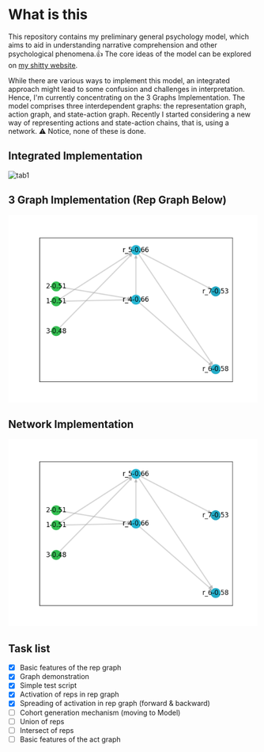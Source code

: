 # **What is this**

This repository contains my preliminary general psychology model, which aims to aid in understanding narrative comprehension and other psychological phenomena.👍 The core ideas of the model can be explored on [my shitty website](https://angushushu.com).

While there are various ways to implement this model, an integrated approach might lead to some confusion and challenges in interpretation. Hence, I'm currently concentrating on the 3 Graphs Implementation. The model comprises three interdependent graphs: the representation graph, action graph, and state-action graph. Recently I started considering a new way of representing actions and state-action chains, that is, using a network. ⚠️ Notice, none of these is done.

## Integrated Implementation
![tab1](https://github.com/angushushu/model/blob/main/IntegratedImp.png.png?raw=false)

## 3 Graph Implementation (Rep Graph Below)
![tab1](https://github.com/angushushu/model/blob/main/3GraphImp-RG.png?raw=false)

## Network Implementation
![tab1](https://github.com/angushushu/model/blob/main/3GraphImp-RG.png?raw=false)

## Task list
- [x] Basic features of the rep graph
- [x] Graph demonstration
- [x] Simple test script
- [x] Activation of reps in rep graph
- [x] Spreading of activation in rep graph (forward & backward)
- [ ] Cohort generation mechanism (moving to Model)
- [ ] Union of reps
- [ ] Intersect of reps
- [ ] Basic features of the act graph
